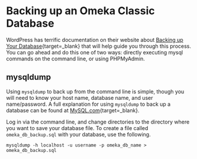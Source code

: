 # Backing up an Omeka Classic Database

WordPress has terrific documentation on their website about [Backing up Your Database](https://wordpress.org/support/article/backing-up-your-database/){target=_blank} that will help guide you through this process. You can go ahead and do this one of two ways: directly executing mysql commands on the command line, or using PHPMyAdmin.

## mysqldump

Using `mysqldump` to back up from the command line is simple, though you will need to know your host name, database name, and user name/password. A full explanation for using `mysqldump` to back up a database can be found at [MySQL.com](http://dev.mysql.com/doc/refman/5.5/en/mysqldump.html){target=_blank}.

Log in via the command line, and change directories to the directory where you want to save your database file. To create a file called `omeka_db_backup.sql` with your database, use the following.

    mysqldump -h localhost -u username -p omeka_db_name > omeka_db_backup.sql

